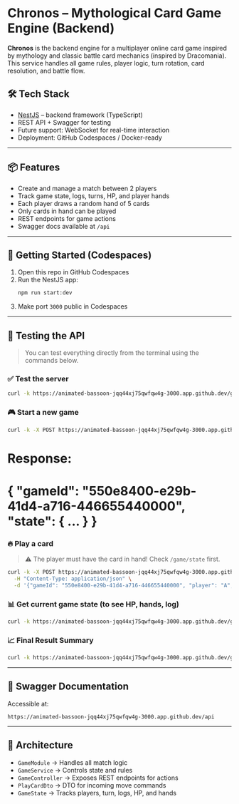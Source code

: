 # Chronos – Mythological Card Game Engine (Backend)

**Chronos** is the backend engine for a multiplayer online card game inspired by mythology and classic battle card mechanics (inspired by Dracomania). This service handles all game rules, player logic, turn rotation, card resolution, and battle flow.

## 🛠 Tech Stack

- [NestJS](https://nestjs.com/) – backend framework (TypeScript)
- REST API + Swagger for testing
- Future support: WebSocket for real-time interaction
- Deployment: GitHub Codespaces / Docker-ready

---

## 📦 Features

- Create and manage a match between 2 players
- Track game state, logs, turns, HP, and player hands
- Each player draws a random hand of 5 cards
- Only cards in hand can be played
- REST endpoints for game actions
- Swagger docs available at `/api`

---

## 🚀 Getting Started (Codespaces)

1. Open this repo in GitHub Codespaces
2. Run the NestJS app:
   ```bash
   npm run start:dev
   ```
3. Make port `3000` public in Codespaces

---

## 🧪 Testing the API

> You can test everything directly from the terminal using the commands below.

### ✅ Test the server

```bash
curl -k https://animated-bassoon-jqq44xj75qwfqw4g-3000.app.github.dev/game/test
```

### 🎮 Start a new game

```bash
curl -k -X POST https://animated-bassoon-jqq44xj75qwfqw4g-3000.app.github.dev/game/start
```

# Response:
# { "gameId": "550e8400-e29b-41d4-a716-446655440000", "state": { ... } }

### 🔥 Play a card

> ⚠️ The player must have the card in hand! Check `/game/state` first.

```bash
curl -k -X POST https://animated-bassoon-jqq44xj75qwfqw4g-3000.app.github.dev/game/play-card \
  -H "Content-Type: application/json" \
  -d '{"gameId": "550e8400-e29b-41d4-a716-446655440000", "player": "A", "card": "fireball"}'
```

### 📊 Get current game state (to see HP, hands, log)

```bash
curl -k https://animated-bassoon-jqq44xj75qwfqw4g-3000.app.github.dev/game/state/550e8400-e29b-41d4-a716-446655440000
```

### 📈 Final Result Summary

```bash
curl -k https://animated-bassoon-jqq44xj75qwfqw4g-3000.app.github.dev/game/result/550e8400-e29b-41d4-a716-446655440000
```

---

## 📘 Swagger Documentation

Accessible at:

```
https://animated-bassoon-jqq44xj75qwfqw4g-3000.app.github.dev/api
```

---

## 🧱 Architecture

- `GameModule` → Handles all match logic
- `GameService` → Controls state and rules
- `GameController` → Exposes REST endpoints for actions
- `PlayCardDto` → DTO for incoming move commands
- `GameState` → Tracks players, turn, logs, HP, and hands
